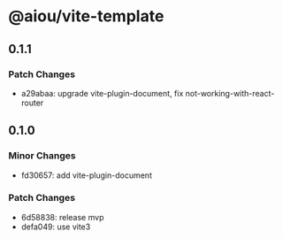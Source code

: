 # @aiou/vite-template

## 0.1.1

### Patch Changes

- a29abaa: upgrade vite-plugin-document, fix not-working-with-react-router

## 0.1.0

### Minor Changes

- fd30657: add vite-plugin-document

### Patch Changes

- 6d58838: release mvp
- defa049: use vite3
